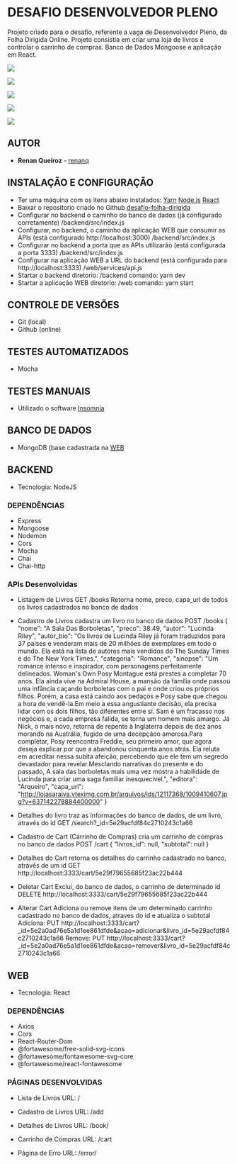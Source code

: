 # DESAFIO DESENVOLVEDOR PLENO

Projeto criado para o desafio, referente a vaga de Desenvolvedor Pleno, da Folha Dirigida Online. Projeto consistia em criar uma loja de livros e controlar o carrinho de compras. Banco de Dados Mongoose e aplicação em React.

 ![](/assets/00-lista-livros.png)

 ![](/assets/01-cadastro-livro.png)

 ![](/assets/02-detalhe-livro.png)

 ![](/assets/03-detalhe-livro-carrinho.png)

 ![](/assets/04-carrinho-de-compras.png)

## AUTOR

* **Renan Queiroz** - [renanq](https://github.com/renanq)

## INSTALAÇÃO E CONFIGURAÇÃO

- Ter uma máquina com os itens abaixo instalados:
  [Yarn](https://legacy.yarnpkg.com/lang/en/)
  [Node.js](https://nodejs.org/)
  [React](https://pt-br.reactjs.org/)
- Baixar o repositorio criado no Github [desafio-folha-dirigida](https://github.com/renanq/desafio-folha-dirigida)
- Configurar no backend o caminho do banco de dados (já configurado corretamente)
  /backend/src/index.js
- Configurar, no backend, o caminho da aplicação WEB que consumir as APIs (está configurado http://localhost:3000)
  /backend/src/index.js
- Configurar no backend a porta que as APIs utilizarão (está configurada a porta 3333)
  /backend/src/index.js
- Configurar na aplicação WEB a URL do backend (está configurada para http://localhost:3333)
  /web/services/api.js 
- Startar o backend
  diretorio: /backend
  comando: yarn dev
- Startar a aplicação WEB
  diretorio: /web
  comando: yarn start
   
## CONTROLE DE VERSÕES

- Git (local)
- Github (online)

## TESTES AUTOMATIZADOS

- Mocha

## TESTES MANUAIS

- Utilizado o software [Insomnia](https://insomnia.rest/)

## BANCO DE DADOS

- MongoDB (base cadastrada na [WEB](https://cloud.mongodb.com/)

## BACKEND

- Tecnologia: NodeJS

### DEPENDÊNCIAS

- Express
- Mongoose
- Nodemon
- Cors
- Mocha
- Chai
- Chai-http

### APIs Desenvolvidas

- Listagem de Livros
  GET /books
  Retorna nome, preco, capa_url de todos os livros cadastrados no banco de dados

- Cadastro de Livros
  cadastra um livro no banco de dados
  POST /books
  {
	"nome": "A Sala Das Borboletas",
	"preco": 38.49,
	"autor": "Lucinda Riley",
	"autor_bio": "Os livros de Lucinda Riley já foram traduzidos para 37 países e venderam mais de 20 milhões de exemplares em todo o mundo. Ela está na lista de autores mais vendidos do The Sunday Times e do The New York Times.",
	"categoria": "Romance",
	"sinopse": "Um romance intenso e inspirador, com personagens perfeitamente delineados. Woman's Own Posy Montague está prestes a completar 70 anos. Ela ainda vive na Admiral House, a mansão da família onde passou uma infância caçando borboletas com o pai e onde criou os próprios filhos. Porém, a casa está caindo aos pedaços e Posy sabe que chegou a hora de vendê-la.Em meio a essa angustiante decisão, ela precisa lidar com os dois filhos, tão diferentes entre si. Sam é um fracasso nos negócios e, a cada empresa falida, se torna um homem mais amargo. Já Nick, o mais novo, retorna de repente à Inglaterra depois de dez anos morando na Austrália, fugido de uma decepçãoo amorosa.Para completar, Posy reencontra Freddie, seu primeiro amor, que agora deseja explicar por que a abandonou cinquenta anos atrás. Ela reluta em acreditar nessa subita afeição, percebendo que ele tem um segredo devastador para revelar.Mesclando narrativas do presente e do passado, A sala das borboletas mais uma vez mostra a habilidade de Lucinda para criar uma saga familiar inesquecivel.",
	"editora": "Arqueiro",
	"capa_url": "http://lojasaraiva.vteximg.com.br/arquivos/ids/12117368/1009410607.jpg?v=637142278884400000"
}

- Detalhes do livro
  traz as informações do banco de dados, de um livro, através do id
  GET /search?_id=5e29acfdf84c2710243c1a66

- Cadastro de Cart (Carrinho de Compras)
  cria um carrinho de compras no banco de dados
  POST /cart
  {
	"livros_id": null,
	"subtotal": null
  }

- Detalhes do Cart
  retorna os detalhes do carrinho cadastrado no banco, através de um id
  GET http://localhost:3333/cart/5e29f79655685f23ac22b444

- Deletar Cart
  Exclui, do banco de dados, o carrinho de determinado id 
  DELETE http://localhost:3333/cart/5e29f79655685f23ac22b444

- Alterar Cart
  Adiciona ou remove itens de um determinado carrinho cadastrado no banco de dados, atraves do id e atualiza o subtotal
  Adiciona: PUT http://localhost:3333/cart?_id=5e2a0ad76e5a1d1ee861dfde&acao=adicionar&livro_id=5e29acfdf84c2710243c1a66
  Remove: PUT http://localhost:3333/cart?_id=5e2a0ad76e5a1d1ee861dfde&acao=remover&livro_id=5e29acfdf84c2710243c1a66


## WEB

- Tecnologia: React

### DEPENDÊNCIAS

- Axios
- Cors
- React-Router-Dom
- @fortawesome/free-solid-svg-icons
- @fortawesome/fontawesome-svg-core
- @fortawesome/react-fontawesome

### PÁGINAS DESENVOLVIDAS

- Lista de Livros
  URL: /

- Cadastro de Livros
  URL: /add

- Detalhes de Livros
  URL: /book/<id do livro>

- Carrinho de Compras
  URL: /cart

- Página de Erro
  URL: /error/<message>